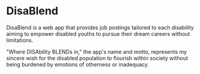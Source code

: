 # DisaBlend
DisaBlend is a web app that provides job postings tailored to each disability aiming to empower disabled youths to pursue their dream careers without limitations.

"Where DISAbility BLENDs in," the app's name and motto, represents my sincere wish for the disabled population to flourish within society without being burdened by emotions of otherness or inadequacy.
